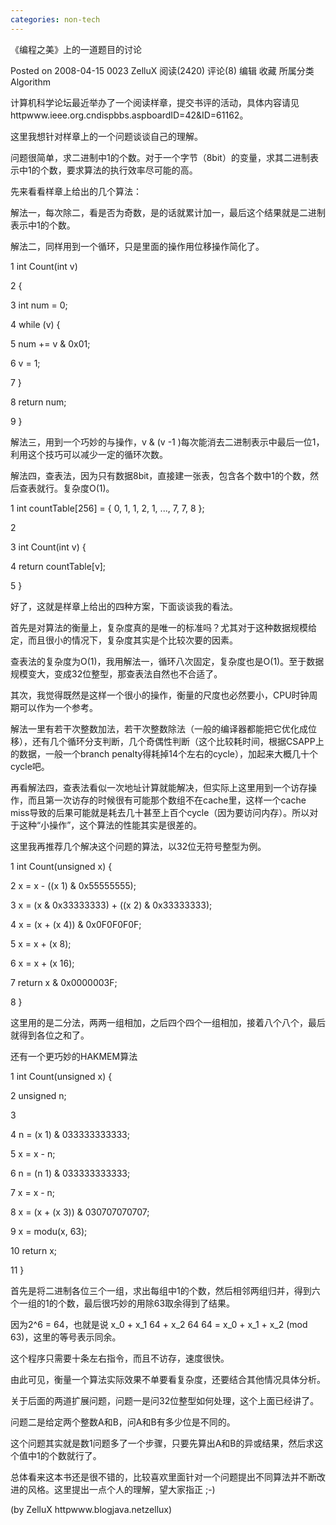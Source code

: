 ```yaml
---
categories: non-tech
---
```



《编程之美》上的一道题目的讨论

Posted on 2008-04-15 0023 ZelluX 阅读(2420) 评论(8)  编辑  收藏 所属分类 Algorithm



计算机科学论坛最近举办了一个阅读样章，提交书评的活动，具体内容请见httpwww.ieee.org.cndispbbs.aspboardID=42&ID=61162。



这里我想针对样章上的一个问题谈谈自己的理解。



问题很简单，求二进制中1的个数。对于一个字节（8bit）的变量，求其二进制表示中1的个数，要求算法的执行效率尽可能的高。



先来看看样章上给出的几个算法：



解法一，每次除二，看是否为奇数，是的话就累计加一，最后这个结果就是二进制表示中1的个数。



解法二，同样用到一个循环，只是里面的操作用位移操作简化了。



   1  int Count(int v)  

   2  {  

   3      int num = 0;

   4      while (v) {  

   5          num += v & 0x01;  

   6          v = 1;  

   7      }  

   8      return num;  

   9  }



解法三，用到一个巧妙的与操作，v & (v -1 )每次能消去二进制表示中最后一位1，利用这个技巧可以减少一定的循环次数。



解法四，查表法，因为只有数据8bit，直接建一张表，包含各个数中1的个数，然后查表就行。复杂度O(1)。



   1  int countTable[256] = { 0, 1, 1, 2, 1, ..., 7, 7, 8 };  

   2     

   3  int Count(int v) {  

   4      return countTable[v];  

   5  }

  

好了，这就是样章上给出的四种方案，下面谈谈我的看法。



首先是对算法的衡量上，复杂度真的是唯一的标准吗？尤其对于这种数据规模给定，而且很小的情况下，复杂度其实是个比较次要的因素。



查表法的复杂度为O(1)，我用解法一，循环八次固定，复杂度也是O(1)。至于数据规模变大，变成32位整型，那查表法自然也不合适了。



其次，我觉得既然是这样一个很小的操作，衡量的尺度也必然要小，CPU时钟周期可以作为一个参考。



解法一里有若干次整数加法，若干次整数除法（一般的编译器都能把它优化成位移），还有几个循环分支判断，几个奇偶性判断（这个比较耗时间，根据CSAPP上的数据，一般一个branch penalty得耗掉14个左右的cycle），加起来大概几十个cycle吧。



再看解法四，查表法看似一次地址计算就能解决，但实际上这里用到一个访存操作，而且第一次访存的时候很有可能那个数组不在cache里，这样一个cache miss导致的后果可能就是耗去几十甚至上百个cycle（因为要访问内存）。所以对于这种“小操作”，这个算法的性能其实是很差的。



这里我再推荐几个解决这个问题的算法，以32位无符号整型为例。



   1  int Count(unsigned x) {  

   2     x = x - ((x  1) & 0x55555555);   

   3     x = (x & 0x33333333) + ((x  2) & 0x33333333);   

   4     x = (x + (x  4)) & 0x0F0F0F0F;   

   5     x = x + (x  8);   

   6     x = x + (x  16);   

   7     return x & 0x0000003F;   

   8  }

  

这里用的是二分法，两两一组相加，之后四个四个一组相加，接着八个八个，最后就得到各位之和了。



还有一个更巧妙的HAKMEM算法



   1  int Count(unsigned x) {

   2     unsigned n;   

   3     

   4     n = (x  1) & 033333333333;   

   5     x = x - n;  

   6     n = (n  1) & 033333333333;  

   7     x = x - n;   

   8     x = (x + (x  3)) & 030707070707;  

   9     x = modu(x, 63); 

   10     return x;  

   11  }

  

首先是将二进制各位三个一组，求出每组中1的个数，然后相邻两组归并，得到六个一组的1的个数，最后很巧妙的用除63取余得到了结果。



因为2^6 = 64，也就是说 x_0 + x_1  64 + x_2  64  64 = x_0 + x_1 + x_2 (mod 63)，这里的等号表示同余。



这个程序只需要十条左右指令，而且不访存，速度很快。



由此可见，衡量一个算法实际效果不单要看复杂度，还要结合其他情况具体分析。



关于后面的两道扩展问题，问题一是问32位整型如何处理，这个上面已经讲了。



问题二是给定两个整数A和B，问A和B有多少位是不同的。



这个问题其实就是数1问题多了一个步骤，只要先算出A和B的异或结果，然后求这个值中1的个数就行了。



总体看来这本书还是很不错的，比较喜欢里面针对一个问题提出不同算法并不断改进的风格。这里提出一点个人的理解，望大家指正 ;-)



(by ZelluX   httpwww.blogjava.netzellux)
